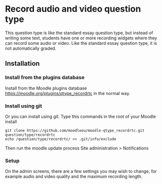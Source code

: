 # Record audio and video question type

This question type is like the standard essay question type, but instead
of writing some text, students have one or more recording widgets where
they can record some audio or video. Like the standard essay question type,
it is not automatically graded.


## Installation

### Install from the plugins database

Install from the Moodle plugins database https://moodle.org/plugins/qtype_recordrtc
in the normal way.

### Install using git

Or you can install using git. Type this commands in the root of your Moodle install

    git clone https://github.com/moodleou/moodle-qtype_recordrtc.git question/type/recordrtc
    echo /question/type/recordrtc/ >> .git/info/exclude

Then run the moodle update process
Site administration > Notifications

### Setup

On the admin screens, there are a few settings you may wish to change, for example
audio and video quality and the maximum recording length.
